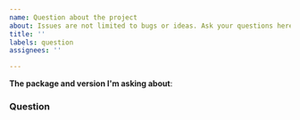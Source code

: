 ```yaml
---
name: Question about the project
about: Issues are not limited to bugs or ideas. Ask your questions here too!
title: ''
labels: question
assignees: ''

---
```


**The package and version I'm asking about**: 
<!--
There are a few of ways to find this out:
* In a notebook, run the `#!about` magic command. 
* At the command line, run `dotnet interactive --version`. (Non-VS Code only)
-->

### Question
<!--Ask your question here. Be specific-->

<!--You can also ask your questions on the .NET Discord server: https://discord.gg/3pvut9YujN -->
